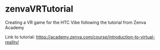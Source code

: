 # zenvaVRTutorial
Creating a VR game for the HTC Vibe following the tutorial from Zenva Academy

Link to tutorial: https://academy.zenva.com/course/introduction-to-virtual-reality/
